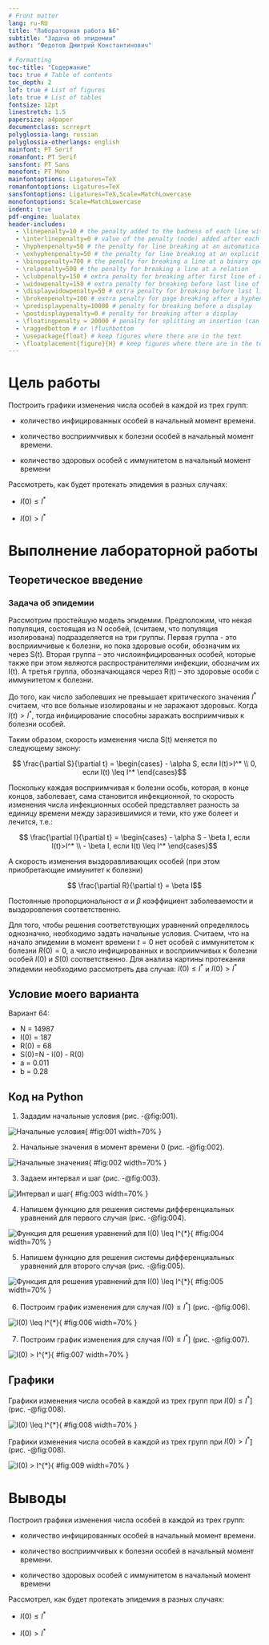 ```yaml
---
# Front matter
lang: ru-RU
title: "Лабораторная работа №6"
subtitle: "Задача об эпидемии"
author: "Федотов Дмитрий Константинович"

# Formatting
toc-title: "Содержание"
toc: true # Table of contents
toc_depth: 2
lof: true # List of figures
lot: true # List of tables
fontsize: 12pt
linestretch: 1.5
papersize: a4paper
documentclass: scrreprt
polyglossia-lang: russian
polyglossia-otherlangs: english
mainfont: PT Serif
romanfont: PT Serif
sansfont: PT Sans
monofont: PT Mono
mainfontoptions: Ligatures=TeX
romanfontoptions: Ligatures=TeX
sansfontoptions: Ligatures=TeX,Scale=MatchLowercase
monofontoptions: Scale=MatchLowercase
indent: true
pdf-engine: lualatex
header-includes:
  - \linepenalty=10 # the penalty added to the badness of each line within a paragraph (no associated penalty node) Increasing the value makes tex try to have fewer lines in the paragraph.
  - \interlinepenalty=0 # value of the penalty (node) added after each line of a paragraph.
  - \hyphenpenalty=50 # the penalty for line breaking at an automatically inserted hyphen
  - \exhyphenpenalty=50 # the penalty for line breaking at an explicit hyphen
  - \binoppenalty=700 # the penalty for breaking a line at a binary operator
  - \relpenalty=500 # the penalty for breaking a line at a relation
  - \clubpenalty=150 # extra penalty for breaking after first line of a paragraph
  - \widowpenalty=150 # extra penalty for breaking before last line of a paragraph
  - \displaywidowpenalty=50 # extra penalty for breaking before last line before a display math
  - \brokenpenalty=100 # extra penalty for page breaking after a hyphenated line
  - \predisplaypenalty=10000 # penalty for breaking before a display
  - \postdisplaypenalty=0 # penalty for breaking after a display
  - \floatingpenalty = 20000 # penalty for splitting an insertion (can only be split footnote in standard LaTeX)
  - \raggedbottom # or \flushbottom
  - \usepackage{float} # keep figures where there are in the text
  - \floatplacement{figure}{H} # keep figures where there are in the text
---
```


# Цель работы

Построить графики изменения числа особей в каждой из трех групп:

- количество инфицированных особей в начальный момент времени.

- количество восприимчивых к болезни особей в начальный момент времени.

- количество здоровых особей с иммунитетом в начальный момент времени

Рассмотреть, как будет протекать эпидемия в разных случаях:
- $I(0) \leq I^*$ 

- $I(0) > I^*$

# Выполнение лабораторной работы

## Теоретическое введение

### Задача об эпидемии

Рассмотрим простейшую модель эпидемии. Предположим, что некая популяция, состоящая из N особей, (считаем, что популяция изолирована) подразделяется на три группы. Первая группа - это восприимчивые к болезни, но пока здоровые особи, обозначим их через S(t). Вторая группа – это числоинфицированных особей, которые также при этом являются распространителями инфекции, обозначим их I(t). А третья группа, обозначающаяся через R(t) – это здоровые особи с иммунитетом к болезни. 


До того, как число заболевших не превышает критического значения $I^*$ считаем, что все больные изолированы и не заражают здоровых. Когда $I(t)>I^*$, тогда инфицирование способны заражать восприимчивых к болезни особей.

Таким образом, скорость изменения числа S(t) меняется по следующему закону:

$$ \frac{\partial S}{\partial t} = \begin{cases} - \alpha S, если I(t)>I^* \\ 0, если I(t) \leq I^* \end{cases}$$

Поскольку каждая восприимчивая к болезни особь, которая, в конце концов, заболевает, сама становится инфекционной, то скорость изменения числа инфекционных особей представляет разность за единицу времени между заразившимися и теми, кто уже болеет и лечится, т.е.:

$$ \frac{\partial I}{\partial t} = \begin{cases} - \alpha S - \beta I, если I(t)>I^* \\ - \beta I, если I(t) \leq I^* \end{cases}$$

А скорость изменения выздоравливающих особей (при этом приобретающие иммунитет к болезни)

$$ \frac{\partial R}{\partial t} = \beta I$$

Постоянные пропорциональност $\alpha$ и $\beta$ коэффициент заболеваемости и выздоровления соответственно.

Для того, чтобы решения соответствующих уравнений определялось однозначно, необходимо задать начальные условия. Считаем, что на начало эпидемии в момент времени $t = 0$ нет особей с иммунитетом к болезни $R(0)=0$, а число инфицированных и восприимчивых к болезни особей $I(0)$ и $S(0)$ соответственно. Для анализа картины протекания эпидемии необходимо рассмотреть два случая: $I(0) \leq I^*$ и $I(0) > I^*$

## Условие моего варианта

Вариант 64:

- N = 14987
- I(0) = 187
- R(0) = 68
- S(0)=N - I(0) - R(0)
- a = 0.011
- b = 0.28

## Код на Python

1. Зададим начальные условия (рис. -@fig:001).

![Начальные условия](images\1.png){ #fig:001 width=70% }

2. Начальные значения в момент времени 0 (рис. -@fig:002).

![Начальные значения](images\2.png){ #fig:002 width=70% }

3. Задаем интервал и шаг (рис. -@fig:003).

![Интервал и шаг](images\3.png){ #fig:003 width=70% }

4. Напишем функцию для решения системы дифференциальных уравнений для первого случая (рис. -@fig:004).

![Функция для решения уравнений для $I(0) \leq I^{*}$](images\4.png){ #fig:004 width=70% }

5. Напишем функцию для решения системы дифференциальных уравнений для второго случая (рис. -@fig:005).

![Функция для решения уравнений для $I(0) \leq I^{*}$](images\5.png){ #fig:005 width=70% }

6. Построим график изменения для случая $I(0) \leq I^{*}$] (рис. -@fig:006).

![$I(0) \leq I^{*}$](images\6.png){ #fig:006 width=70% }

7. Построим график изменения для случая $I(0) \leq I^{*}$] (рис. -@fig:007).

![$I(0) > I^{*}$](images\7.png){ #fig:007 width=70% }

## Графики

Графики изменения числа особей в каждой из трех групп при  $I(0) \leq I^{*}$] (рис. -@fig:008).

![$I(0) \leq I^{*}$](images/8.png){ #fig:008 width=70% }

Графики изменения числа особей в каждой из трех групп при  $I(0) > I^{*}$] (рис. -@fig:008).

![$I(0) > I^{*}$](images/9.png){ #fig:009 width=70% }

# Выводы

Построил графики изменения числа особей в каждой из трех групп:

- количество инфицированных особей в начальный момент времени.

- количество восприимчивых к болезни особей в начальный момент времени.

- количество здоровых особей с иммунитетом в начальный момент времени

Рассмотрел, как будет протекать эпидемия в разных случаях:
- $I(0) \leq I^*$ 

- $I(0) > I^*$